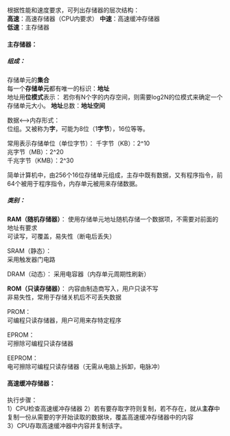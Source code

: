 根据性能和速度要求，可列出存储器的层次结构：  
**高速**：高速存储器（CPU内要求） 
**中速**：高速缓冲存储器   
**低速**：主存储器  





#### 主存储器：
##### 组成：
存储单元的**集合**  
每一个**存储单元**都有唯一的标识：**地址**  
地址用**位模式**表示：
若你有N个字的内存空间，则需要log2N的位模式来确定一个存储单元大小。
**地址**总数：**地址空间**  


数据<—>内存形式：  
位组。又被称为**字**，可能为8位（1**字节**），16位等等。  

常用表示存储单位（单位字节）：
千字节（KB）：2^10  
兆字节（MB）：2^20   
千兆字节（KMB）：2^30  

简单计算机中，由256个16位存储单元组成，主存中既有数据，又有程序指令，前64个被用于程序指令，内存单元被用来存储数据。  












##### 类别：
**RAM（随机存储器）**：
使用存储单元地址随机存储一个数据项，不需要对前面的地址有要求   
可读写，可覆盖，易失性（断电后丢失）

SRAM（静态）：  
采用触发器门电路

DRAM（动态）：
采用电容器（内存单元周期性刷新）

**ROM（只读存储器）**：
内容由制造商写入，用户只读不写  
非易失性，常用于存储关机后不可丢失数据  

PROM：  
可编程只读存储器，用户可用来存特定程序  

EPROM：  
可擦除可编程只读存储器  

EEPROM：  
电可擦除可编程只读存储器（无需从电脑上拆卸，电脉冲）  


#### 高速缓冲存储器：
执行步骤：  
1）CPU检查高速缓冲存储器
2）若有要存取字符则复制，若不存在，就从**主存**中复制一份从需要的字开始读取的数据块，覆盖高速缓冲存储器中的内容  
3）CPU存取高速缓冲器中内容并复制该字。




